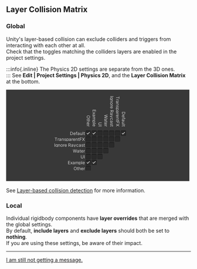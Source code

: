## Layer Collision Matrix

### Global
Unity's layer-based collision can exclude colliders and triggers from interacting with each other at all.  
Check that the toggles matching the colliders layers are enabled in the project settings.

:::info{.inline}
The Physics 2D settings are separate from the 3D ones.  
:::
See **Edit | Project Settings | Physics 2D**, and the **Layer Collision Matrix** at the bottom.  

![Layer Collision Matrix](collision-layer-matrix.png)  

See [Layer-based collision detection](https://docs.unity3d.com/Manual/LayerBasedCollision.html) for more information.  

### Local
Individual rigidbody components have **layer overrides** that are merged with the global settings.  
By default, **include layers** and **exclude layers** should both be set to **nothing**.  
If you are using these settings, be aware of their impact.

---
[I am still not getting a message.](6%202D%20Transform.md)
